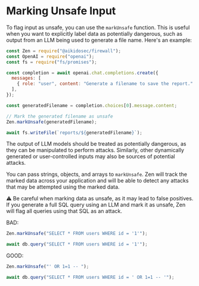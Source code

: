 # Marking Unsafe Input

To flag input as unsafe, you can use the `markUnsafe` function. This is useful when you want to explicitly label data as potentially dangerous, such as output from an LLM being used to generate a file name. Here's an example:

```js
const Zen = require("@aikidosec/firewall");
const OpenAI = require("openai");
const fs = require("fs/promises");

const completion = await openai.chat.completions.create({
  messages: [
    { role: "user", content: "Generate a filename to save the report." },
  ],
});

const generatedFilename = completion.choices[0].message.content;

// Mark the generated filename as unsafe
Zen.markUnsafe(generatedFilename);

await fs.writeFile(`reports/${generatedFilename}`);
```

The output of LLM models should be treated as potentially dangerous, as they can be manipulated to perform attacks. Similarly, other dynamically generated or user-controlled inputs may also be sources of potential attacks.

You can pass strings, objects, and arrays to `markUnsafe`. Zen will track the marked data across your application and will be able to detect any attacks that may be attempted using the marked data.

⚠️ Be careful when marking data as unsafe, as it may lead to false positives. If you generate a full SQL query using an LLM and mark it as unsafe, Zen will flag all queries using that SQL as an attack.

BAD:

```js
Zen.markUnsafe("SELECT * FROM users WHERE id = '1'");

await db.query("SELECT * FROM users WHERE id = '1'");
```

GOOD:

```js
Zen.markUnsafe("' OR 1=1 -- ");

await db.query("SELECT * FROM users WHERE id = ' OR 1=1 -- '");
```
